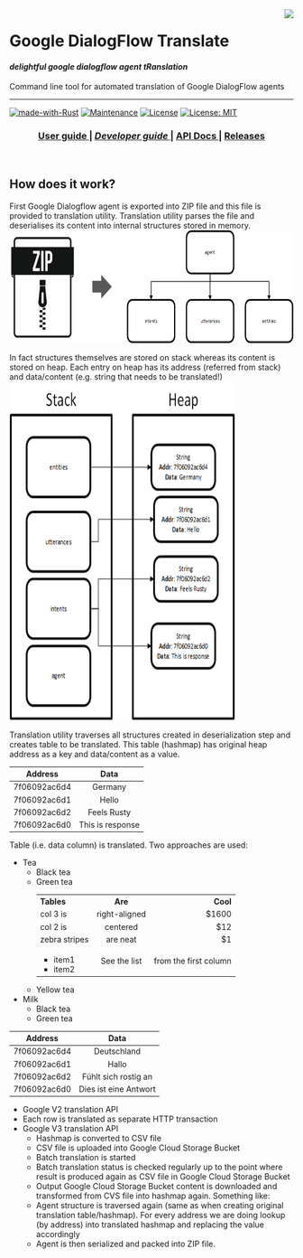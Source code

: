 <img src="./examples/docs/img/rust-logo.png" align="right" />

# Google DialogFlow Translate

#### *delightful google dialogflow agent tRanslation*

Command line tool for automated translation of Google DialogFlow agents

---
[![made-with-Rust](https://img.shields.io/badge/Made%20with-Rust-1f425f.svg)](https://www.rust-lang.org/)
[![Maintenance](https://img.shields.io/badge/Maintained%3F-yes-green.svg)](https://GitHub.com/jabber-tools/gdf_translate/graphs/commit-activity)
[![License](https://img.shields.io/badge/License-Apache%202.0-blue.svg)](https://github.com/jabber-tools/gdf_translate/blob/readme/LICENSE-APACHE)
[![License: MIT](https://img.shields.io/badge/License-MIT-yellow.svg)](https://github.com/jabber-tools/gdf_translate/blob/readme/LICENSE-MIT)

<div align="center">
  <h3>
    <a href="https://github.com/jabber-tools/gdf_translate/blob/readme/README.md">
      User guide
    </a>
    <span> | </span>
    <a href="https://github.com/jabber-tools/gdf_translate/blob/readme/README-devnotes.md">
      <i>Developer guide</i>
    </a>
    <span> | </span>
    <a target="_blank" href="https://github.com/jabber-tools/gdf_translate/releases">
      API Docs
    </a>
    <span> | </span>
    <a href="https://github.com/jabber-tools/gdf_translate/releases">
      Releases
    </a>
  </h3>
</div>

<br/>


## How does it work?

First Google Dialogflow agent is exported into ZIP file and this file is provided to translation utility. Translation utility parses the file and deserialises its content into internal structures stored in memory.</br>
<img width="600" height="200" src="./examples/docs/img/zip-to-struct.png" /></br>

In fact structures themselves are stored on stack whereas its content is stored on heap. Each entry on heap has its address (referred from stack) and data/content (e.g. string that needs to be translated!)</br>
<img width="400" height="600" src="./examples/docs/img/stack-and-heap.png" /></br>

Translation utility traverses all structures created in deserialization step and creates table to be translated. This table (hashmap) has original heap address as a key and data/content as a value.</br>

| Address      |      Data      |
|--------------|:--------------:|
| 7f06092ac6d4 |  Germany       |
| 7f06092ac6d1 |    Hello       |
| 7f06092ac6d2 | Feels Rusty    |
|7f06092ac6d0  |This is response|


Table (i.e. data column) is translated. Two approaches are used:
<ul>
  <li>Tea
    <ul>
      <li>Black tea</li>
      <li>Green tea
        
<table>
  <tbody>
    <tr>
      <th>Tables</th>
      <th align="center">Are</th>
      <th align="right">Cool</th>
    </tr>
    <tr>
      <td>col 3 is</td>
      <td align="center">right-aligned</td>
      <td align="right">$1600</td>
    </tr>
    <tr>
      <td>col 2 is</td>
      <td align="center">centered</td>
      <td align="right">$12</td>
    </tr>
    <tr>
      <td>zebra stripes</td>
      <td align="center">are neat</td>
      <td align="right">$1</td>
    </tr>
    <tr>
      <td>
        <ul>
          <li>item1</li>
          <li>item2</li>
        </ul>
      </td>
      <td align="center">See the list</td>
      <td align="right">from the first column</td>
    </tr>
  </tbody>
</table>        
      </li>
      <li>Yellow tea</li>
    </ul>
  </li>
  <li>Milk
    <ul>
      <li>Black tea</li>
      <li>Green tea</li>
    </ul>
  </li>
</ul>
 
| Address      |      Data            |
|--------------|:--------------------:|
| 7f06092ac6d4 |  Deutschland         |
| 7f06092ac6d1 |    Hallo             |
| 7f06092ac6d2 | Fühlt sich rostig an |
|7f06092ac6d0  | Dies ist eine Antwort|       


*	Google V2 translation API
  *	Each row is translated as separate HTTP transaction
*	Google V3 translation API
    *	Hashmap is converted to CSV file
    *	CSV file is uploaded into Google Cloud Storage Bucket
    *	Batch translation is started
    *	Batch translation status is checked regularly up to the point where result is produced again as CSV file in Google Cloud Storage Bucket
    *	Output Google Cloud Storage Bucket content is downloaded and transformed from CVS file into hashmap again. Something like:
    *	Agent structure is traversed again (same as when creating original translation table/hashmap). For every address we are doing lookup (by address) into translated hashmap and replacing the value accordingly
    *	Agent is then serialized and packed into ZIP file. 







